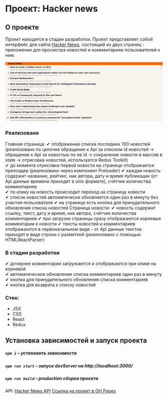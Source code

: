 # Проект: Hacker news

## О проекте

Проект находится в стадии разработки.
Проект представляет собой интерфейс для сайта [Hacker News](https://news.ycombinator.com/news), состоящий из двух страниц - приложение для просмотра новостей и комментариев пользователей к ним.

<img src="./Promo.png" alt="promo_photo" />

### Реализовано  
Главная страница:
✔ отображение списка последних 100 новостей (реализовано по цепочке обращение к Api за списком id новостей -> обращение к Api за новостью по ее id -> сохранение новости в массив в state -> отрисовка новостей, используется Redux Toolkit)  
✔ до момента отрисовки первой новости на странице отображается прелоадер (реализовано через компонент Preloader)
✔ каждая новость содержит название, рейтинг, ник автора, дату и время публикации (от Api данные времени приходят в unix формате), счётчик количества комментариев  
✔ по клику на новость происходит переход на страницу новости  
✔ список новостей автоматически обновляется один раз в минуту без участия пользователя
✔ на странице есть кнопка для принудительного обновления списка новостей
Страница новости:
✔ новость содержит ссылку, текст, дату и время, ник автора, счётчик количества комментариев
✔ при загрузке страницы сразу отображаются корневые комментарии к новости
✔ тексты новостей и комментариев отображаются в первоначальном виде - от Api данные текстов приходят в виде строки с разметкой (реализовано с помощью HTMLReactParser)

### В стадии разработки  
✔ дочерние комментарии загружаются и отображаются при клике на корневой  
✔ автоматическое обновление списка комментариев один раз в минуту
✔ кнопка для принудительного обновления списка комментариев  
✔ кнопка для возврата к списку новостей  

### Стек:
* JSX
* CSS
* React
* Redux

## Установка зависимостей и запуск проекта

##### `npm i` – установить зависимости

##### `npm run start` – запуск devServer на http://localhost:3000/

##### `npm run build` – production сборка проекта

API: [Hacker News API](https://github.com/HackerNews/API)
[Ссылка на проект в GH Pages](https://dariy-iva.github.io/hacker-news/)